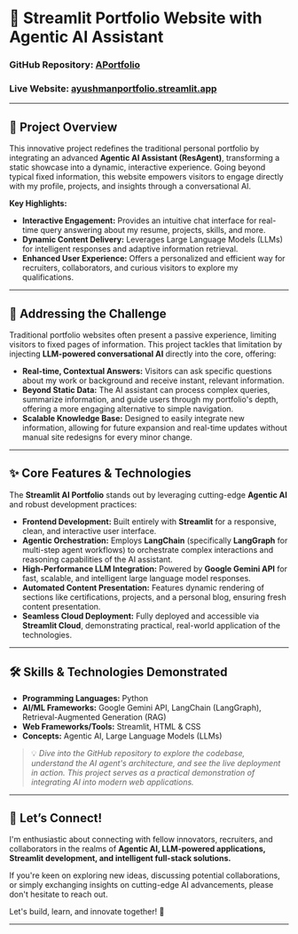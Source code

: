 # 🧠 **Streamlit Portfolio Website with Agentic AI Assistant**

### **GitHub Repository:** [APortfolio](https://github.com/AyushmanGHub/APortfolio)  
### **Live Website:** [ayushmanportfolio.streamlit.app](https://ayushmanportfolio.streamlit.app/)

---

## 🚀 **Project Overview**

This innovative project redefines the traditional personal portfolio by integrating an advanced **Agentic AI Assistant (ResAgent)**, transforming a static showcase into a dynamic, interactive experience. Going beyond typical fixed information, this website empowers visitors to engage directly with my profile, projects, and insights through a conversational AI.

**Key Highlights:**

* **Interactive Engagement:** Provides an intuitive chat interface for real-time query answering about my resume, projects, skills, and more.
* **Dynamic Content Delivery:** Leverages Large Language Models (LLMs) for intelligent responses and adaptive information retrieval.
* **Enhanced User Experience:** Offers a personalized and efficient way for recruiters, collaborators, and curious visitors to explore my qualifications.

---

## 🎯 **Addressing the Challenge**

Traditional portfolio websites often present a passive experience, limiting visitors to fixed pages of information. This project tackles that limitation by injecting **LLM-powered conversational AI** directly into the core, offering:

* **Real-time, Contextual Answers:** Visitors can ask specific questions about my work or background and receive instant, relevant information.
* **Beyond Static Data:** The AI assistant can process complex queries, summarize information, and guide users through my portfolio's depth, offering a more engaging alternative to simple navigation.
* **Scalable Knowledge Base:** Designed to easily integrate new information, allowing for future expansion and real-time updates without manual site redesigns for every minor change.

---

## ✨ **Core Features & Technologies**

The **Streamlit AI Portfolio** stands out by leveraging cutting-edge **Agentic AI** and robust development practices:

* **Frontend Development:** Built entirely with **Streamlit** for a responsive, clean, and interactive user interface.
* **Agentic Orchestration:** Employs **LangChain** (specifically **LangGraph** for multi-step agent workflows) to orchestrate complex interactions and reasoning capabilities of the AI assistant.
* **High-Performance LLM Integration:** Powered by **Google Gemini API** for fast, scalable, and intelligent large language model responses.
* **Automated Content Presentation:** Features dynamic rendering of sections like certifications, projects, and a personal blog, ensuring fresh content presentation.
* **Seamless Cloud Deployment:** Fully deployed and accessible via **Streamlit Cloud**, demonstrating practical, real-world application of the technologies.

---

## 🛠️ **Skills & Technologies Demonstrated**

* **Programming Languages:** Python
* **AI/ML Frameworks:** Google Gemini API, LangChain (LangGraph), Retrieval-Augmented Generation (RAG)
* **Web Frameworks/Tools:** Streamlit, HTML & CSS
* **Concepts:** Agentic AI, Large Language Models (LLMs)

> 💡 *Dive into the GitHub repository to explore the codebase, understand the AI agent's architecture, and see the live deployment in action. This project serves as a practical demonstration of integrating AI into modern web applications.*

---

## 🤝 **Let’s Connect!**

I'm enthusiastic about connecting with fellow innovators, recruiters, and collaborators in the realms of **Agentic AI, LLM-powered applications, Streamlit development, and intelligent full-stack solutions.**

If you're keen on exploring new ideas, discussing potential collaborations, or simply exchanging insights on cutting-edge AI advancements, please don't hesitate to reach out.

Let's build, learn, and innovate together! 🚀

---
